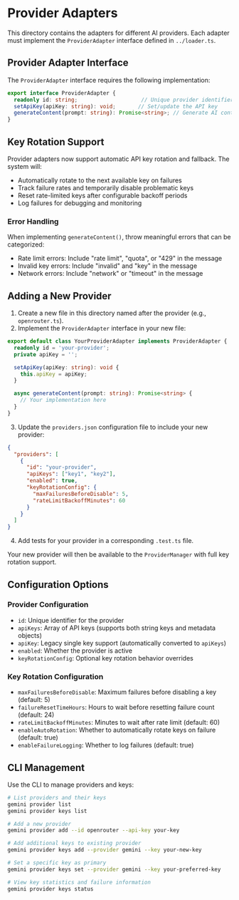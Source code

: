 # Provider Adapters

This directory contains the adapters for different AI providers. Each adapter must implement the `ProviderAdapter` interface defined in `../loader.ts`.

## Provider Adapter Interface

The `ProviderAdapter` interface requires the following implementation:

```typescript
export interface ProviderAdapter {
  readonly id: string;                    // Unique provider identifier
  setApiKey(apiKey: string): void;       // Set/update the API key
  generateContent(prompt: string): Promise<string>; // Generate AI content
}
```

## Key Rotation Support

Provider adapters now support automatic API key rotation and fallback. The system will:

- Automatically rotate to the next available key on failures
- Track failure rates and temporarily disable problematic keys
- Reset rate-limited keys after configurable backoff periods
- Log failures for debugging and monitoring

### Error Handling

When implementing `generateContent()`, throw meaningful errors that can be categorized:
- Rate limit errors: Include "rate limit", "quota", or "429" in the message
- Invalid key errors: Include "invalid" and "key" in the message
- Network errors: Include "network" or "timeout" in the message

## Adding a New Provider

1. Create a new file in this directory named after the provider (e.g., `openrouter.ts`).
2. Implement the `ProviderAdapter` interface in your new file:

```typescript
export default class YourProviderAdapter implements ProviderAdapter {
  readonly id = 'your-provider';
  private apiKey = '';

  setApiKey(apiKey: string): void {
    this.apiKey = apiKey;
  }

  async generateContent(prompt: string): Promise<string> {
    // Your implementation here
  }
}
```

3. Update the `providers.json` configuration file to include your new provider:

```json
{
  "providers": [
    {
      "id": "your-provider",
      "apiKeys": ["key1", "key2"],
      "enabled": true,
      "keyRotationConfig": {
        "maxFailuresBeforeDisable": 5,
        "rateLimitBackoffMinutes": 60
      }
    }
  ]
}
```

4. Add tests for your provider in a corresponding `.test.ts` file.

Your new provider will then be available to the `ProviderManager` with full key rotation support.

## Configuration Options

### Provider Configuration

- `id`: Unique identifier for the provider
- `apiKeys`: Array of API keys (supports both string keys and metadata objects)
- `apiKey`: Legacy single key support (automatically converted to `apiKeys`)
- `enabled`: Whether the provider is active
- `keyRotationConfig`: Optional key rotation behavior overrides

### Key Rotation Configuration

- `maxFailuresBeforeDisable`: Maximum failures before disabling a key (default: 5)
- `failureResetTimeHours`: Hours to wait before resetting failure count (default: 24)
- `rateLimitBackoffMinutes`: Minutes to wait after rate limit (default: 60)
- `enableAutoRotation`: Whether to automatically rotate keys on failure (default: true)
- `enableFailureLogging`: Whether to log failures (default: true)

## CLI Management

Use the CLI to manage providers and keys:

```bash
# List providers and their keys
gemini provider list
gemini provider keys list

# Add a new provider
gemini provider add --id openrouter --api-key your-key

# Add additional keys to existing provider
gemini provider keys add --provider gemini --key your-new-key

# Set a specific key as primary
gemini provider keys set --provider gemini --key your-preferred-key

# View key statistics and failure information
gemini provider keys status
```
